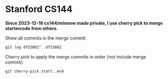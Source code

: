 # Stanford CS144

**Since 2023-12-16 cs144/minnow made private, I use cherry pick to merge startercode from others.**

Show all commits in the merge commit:

```txt
git log df53862^..df53862
```

Cherry pick to apply the merge commits in order (not include merge commit):

```txt
git cherry-pick start..end
```

